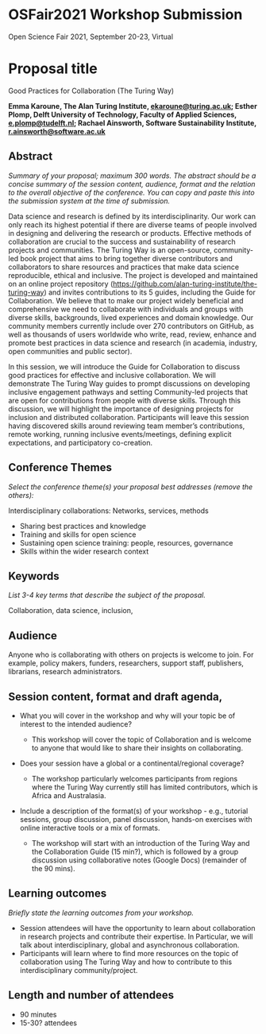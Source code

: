 # OSFair2021 Workshop Submission
Open Science Fair 2021, September 20-23, Virtual

# Proposal title
Good Practices for Collaboration (The Turing Way)

**Emma Karoune, The Alan Turing Institute, ekaroune@turing.ac.uk; Esther Plomp, Delft University of Technology, Faculty of Applied Sciences, e.plomp@tudelft.nl; Rachael Ainsworth, Software Sustainability Institute, r.ainsworth@software.ac.uk**

## Abstract
*Summary of your proposal; maximum 300 words. The abstract should be a concise summary of the session content, audience, format and the relation to the overall objective of the conference. You can copy and paste this into the submission system at the time of submission.*

Data science and research is defined by its interdisciplinarity. Our work can only reach its highest potential if there are diverse teams of people involved in designing and delivering the research or products. Effective methods of collaboration are crucial to the success and sustainability of research projects and communities.
The Turing Way is an open-source, community-led book project that aims to bring together diverse contributors and collaborators to share resources and practices that make data science reproducible, ethical and inclusive. The project is developed and maintained on an online project repository (https://github.com/alan-turing-institute/the-turing-way) and invites contributions to its 5 guides, including the Guide for Collaboration.
We believe that to make our project widely beneficial and comprehensive we need to collaborate with individuals and groups with diverse skills, backgrounds, lived experiences and domain knowledge. Our community members currently include over 270 contributors on GitHub, as well as thousands of users worldwide who write, read, review, enhance and promote best practices in data science and research (in academia, industry, open communities and public sector).

In this session, we will introduce the Guide for Collaboration to discuss good practices for effective and inclusive collaboration. We will demonstrate The Turing Way guides to prompt discussions on developing inclusive engagement pathways and setting Community-led projects that are open for contributions from people with diverse skills. Through this discussion, we will highlight the importance of designing projects for inclusion and distributed collaboration. Participants will leave this session having discovered skills around reviewing team member’s contributions, remote working, running inclusive events/meetings, defining explicit expectations, and participatory co-creation.

## Conference Themes
*Select the conference theme(s) your proposal best addresses (remove the others):*

Interdisciplinary collaborations: Networks, services, methods
- Sharing best practices and knowledge
- Training and skills for open science
- Sustaining open science training: people, resources, governance
- Skills within the wider research context

## Keywords
*List 3-4 key terms that describe the subject of the proposal.*

Collaboration, data science, inclusion,

## Audience
Anyone who is collaborating with others on projects is welcome to join. For example, policy makers, funders, researchers, support staff, publishers, librarians, research administrators.

## Session content, format and draft agenda,
* What you will cover in the workshop and why will your topic be of interest to the intended audience?
  * This workshop will cover the topic of Collaboration and is welcome to anyone that would like to share their insights on collaborating.

* Does your session have a global or a continental/regional coverage?
  * The workshop particularly welcomes participants from regions where the Turing Way currently still has limited contributors, which is Africa and Australasia.

* Include a description of the format(s) of your workshop - e.g., tutorial sessions, group discussion, panel discussion, hands-on exercises with online interactive tools or a mix of formats.
  * The workshop will start with an introduction of the Turing Way and the Collaboration Guide (15 min?), which is followed by a group discussion using collaborative notes (Google Docs) (remainder of the 90 mins).

## Learning outcomes
*Briefly state the learning outcomes from your workshop.*

* Session attendees will have the opportunity to learn about collaboration in research projects and contribute their expertise. In Particular, we will talk about interdisciplinary, global and asynchronous collaboration.
* Participants will learn where to find more resources on the topic of collaboration using The Turing Way and how to contribute to this interdisciplinary community/project.

## Length and number of attendees
* 90 minutes
* 15-30? attendees
